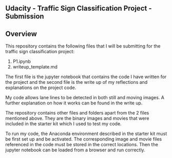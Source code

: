 ## Udacity - Traffic Sign Classification Project - Submission

Overview
---

This repository contains the following files that I will be submitting for the traffic sign classification project:

1.  P1.ipynb 
2.  writeup_template.md

The first file is the jupyter notebook that contains the code I have written for the project and the second file is the write up of my reflections and explanations on the project code. 

My code allows lane lines to be detected in both still and moving images.  A further explanation on how it works can be found in the write up.

The repository contains other files and folders apart from the 2 files mentioned above.  They are the binary images and movies that were included in the starter kit which I used to test my code.

To run my code, the Anaconda environment described in the starter kit must be first set up and be activated.  The corresponding image and movie files referenced in the code must be stored in the correct locations.  Then the jupyter notebook can be loaded from a browser and run correctly.
